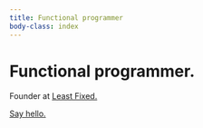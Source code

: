 ```yaml
---
title: Functional programmer
body-class: index
---
```



# Functional programmer.

Founder at [Least Fixed.](http://leastfixed.com/)

<a href="" id="hello">Say hello.</a>


<script>
addEventListener('load', function () {
  document.getElementById('hello').href = cannot.rot13('znvygb:uryyb@zvrgrx.vb');
});
</script>
